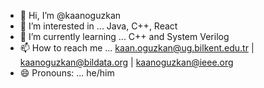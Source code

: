 - 👋 Hi, I’m @kaanoguzkan
- 👀 I’m interested in ... Java, C++, React
- 🌱 I’m currently learning ... C++ and System Verilog
- 📫 How to reach me ... kaan.oguzkan@ug.bilkent.edu.tr | kaanoguzkan@bildata.org | kaanoguzkan@ieee.org
- 😄 Pronouns: ... he/him 

<!---
kaanoguzkan/kaanoguzkan is a ✨ special ✨ repository because its `README.md` (this file) appears on your GitHub profile.
You can click the Preview link to take a look at your changes.
--->
